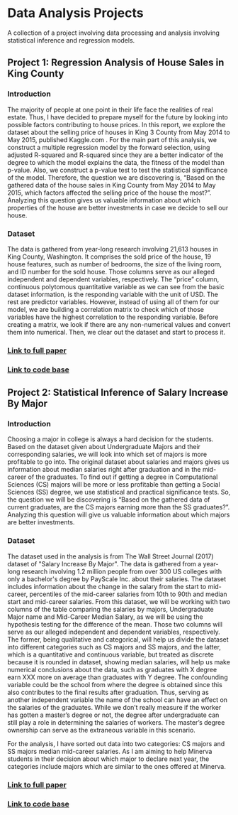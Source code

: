 # Data Analysis Projects
A collection of a project involving data processing and analysis involving statistical inference and regression models. 

## Project 1:  Regression Analysis of House Sales in King County

### Introduction

The majority of people at one point in their life face the realities of real estate. Thus, I have decided to prepare myself for the future by looking into possible factors contributing to house prices. In this report, we explore the dataset about the selling price of houses in King 3 County from May 2014 to May 2015, published Kaggle.com . For the main part of this analysis, we construct a multiple regression model by the forward selection, using adjusted R-squared and R-squared since they are a better indicator of the degree to which the model explains the data, the fitness of the model than p-value. Also, we construct a p-value test to test the statistical significance of the model. Therefore, the question we are discovering is, “Based on the gathered data of the house sales in King County from May 2014 to May 2015, which factors affected the selling price of the house the most?”. Analyzing this question gives us valuable information about which properties of the house are better investments in case we decide to sell our house.

### Dataset

The data is gathered from year-long research involving 21,613 houses in King County, Washington. It comprises the sold price of the house, 19 house features, such as number of bedrooms, the size of the living room, and ID number for the sold house. Those columns serve as our alleged independent and dependent variables, respectively. The “price” column, continuous polytomous quantitative variable as we can see from the basic dataset information, is the responding variable with the unit of USD. The rest are predictor variables. However, instead of using all of them for our model, we are building a correlation matrix to check which of those variables have the highest correlation to the responding variable. Before creating a matrix, we look if there are any non-numerical values and convert them into numerical. Then, we clear out the dataset and start to process it.

### [Link to full paper](https://github.com/hamidliii/Data-Analysis-and-Processing/blob/main/MULTIPLE%20REGRESSION%20AND%20CORRELATION%20FOR%20HOUSING%20PRICE.pdf)
### [Link to code base](https://github.com/hamidliii/Data-Analysis-and-Processing/blob/main/Regression%20Analysis%20of%20House%20Sales%20in%20King%20County.ipynb)


## Project 2: Statistical Inference of Salary Increase By Major

### Introduction

Choosing a major in college is always a hard decision for the students. Based on the dataset given about Undergraduate Majors and their corresponding salaries, we will look into which set of majors is more profitable to go into. The original dataset about salaries and majors gives us information about median salaries right after graduation and in the mid-career of the graduates. To find out if getting a degree in Computational Sciences (CS) majors will be more or less profitable than getting a Social Sciences (SS) degree, we use statistical and practical significance tests. So, the question we will be discovering is “Based on the gathered data of current graduates, are the CS majors earning more than the SS graduates?”. Analyzing this question will give us valuable information about which majors are better investments.

### Dataset

The dataset used in the analysis is from The Wall Street Journal (2017) dataset of "Salary Increase By Major". The data is gathered from a year-long research involving 1.2 million people from over 300 US colleges with only a bachelor's degree by PayScale Inc. about their salaries. The dataset includes information about the change in the salary from the start to mid-career, percentiles of the mid-career salaries from 10th to 90th and median start and mid-career salaries. From this dataset, we will be working with two columns of the table comparing the salaries by majors, Undergraduate Major name and Mid-Career Median Salary, as we will be using the hypothesis testing for the difference of the mean. Those two columns will serve as our alleged independent and dependent variables, respectively. The former, being qualitative and categorical, will help us divide the dataset into different categories such as CS majors and SS majors, and the latter, which is a quantitative and continuous variable, but treated as discrete because it is rounded in dataset, showing median salaries, will help us make numerical conclusions about the data, such as graduates with X degree earn XXX more on average than graduates with Y degree. The confounding variable could be the school from where the degree is obtained since this also contributes to the final results after graduation. Thus, serving as another independent variable the name of the school can have an effect on the salaries of the graduates. While we don’t really measure if the worker has gotten a master’s degree or not, the degree after undergraduate can still play a role in determining the salaries of workers. The master’s degree ownership can serve as the extraneous variable in this scenario.

For the analysis, I have sorted out data into two categories: CS majors and SS majors median mid-career salaries. As I am aiming to help Minerva students in their decision about which major to declare next year, the categories include majors which are similar to the ones offered at Minerva.

### [Link to full paper](https://github.com/hamidliii/Data-Analysis-and-Processing/blob/main/Statistical%20Inference%20of%20Salary%20Increase%20By%20Major.pdf)
### [Link to code base](https://github.com/hamidliii/data-analysis-CS50/blob/main/Statistical%20Inference%20of%20Salary%20Increase%20By%20Major.ipynb)



